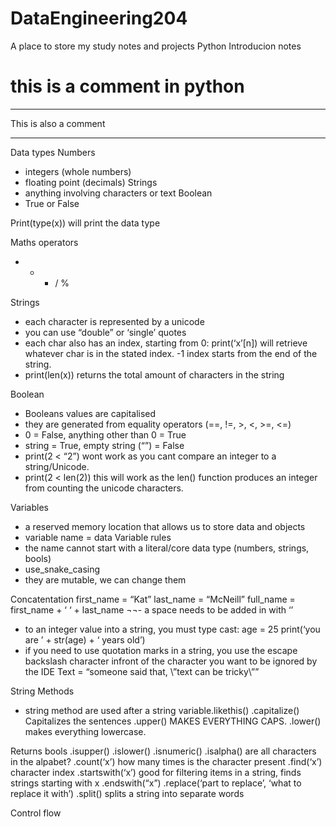 # DataEngineering204
A place to store my study notes and projects
Python Introducion notes
# this is a comment in python
***
This is also a comment
*** 
Data types
Numbers
- integers (whole numbers)
- floating point (decimals)
Strings
- anything involving characters or text
Boolean
- True or False

Print(type(x)) will print the data type

Maths operators
- + * / % 

Strings
- each character is represented by a unicode
- you can use “double” or ‘single’ quotes
- each char also has an index, starting from 0: print(‘x’[n]) will retrieve whatever char is in the stated index. -1 index starts from the end of the string.
- print(len(x)) returns the total amount of characters in the string 

Boolean
- Booleans values are capitalised
- they are generated from equality operators (==, !=, >, <, >=, <=)
- 0 = False, anything other than 0 = True
- string = True, empty string (“”) = False
- print(2 < “2”) wont work as you cant compare an integer to a string/Unicode.
- print(2 < len(2)) this will work as the len() function produces an integer from counting the unicode characters.

Variables
- a reserved memory location that allows us to store data and objects
- variable name = data
Variable rules
- the name cannot start with a literal/core data type (numbers, strings, bools)
- use_snake_casing
- they are mutable, we can change them

Concatentation
first_name = “Kat”
last_name = “McNeill”
full_name = first_name + ‘ ‘ + last_name
¬¬- a space needs to be added in with ‘’
- to an integer value into a string, you must type cast:
age = 25
print(‘you are ’ + str(age) + ‘ years old’)
- if you need to use quotation marks in a string, you use the escape backslash character infront of the character you want to be ignored by the IDE
Text = “someone said that, \”text can be tricky\””

String Methods
- string method are used after a string variable.likethis()
.capitalize() Capitalizes the sentences 
.upper() MAKES EVERYTHING CAPS. 
.lower() makes everything lowercase. 

Returns bools
.isupper()
.islower()
.isnumeric()
.isalpha() are all characters in the alpabet?
.count(‘x’) how many times is the character present
.find(‘x’) character index
.startswith(‘x’) good for filtering items in a string, finds strings starting with x
.endswith(“x”)
.replace(‘part to replace’, ‘what to replace it with’)
.split() splits a string into separate words

Control flow

